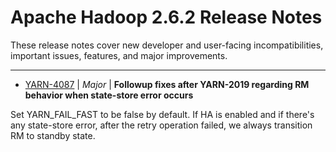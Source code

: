 
<!---
# Licensed to the Apache Software Foundation (ASF) under one
# or more contributor license agreements.  See the NOTICE file
# distributed with this work for additional information
# regarding copyright ownership.  The ASF licenses this file
# to you under the Apache License, Version 2.0 (the
# "License"); you may not use this file except in compliance
# with the License.  You may obtain a copy of the License at
#
#     http://www.apache.org/licenses/LICENSE-2.0
#
# Unless required by applicable law or agreed to in writing, software
# distributed under the License is distributed on an "AS IS" BASIS,
# WITHOUT WARRANTIES OR CONDITIONS OF ANY KIND, either express or implied.
# See the License for the specific language governing permissions and
# limitations under the License.
-->
# Apache Hadoop  2.6.2 Release Notes

These release notes cover new developer and user-facing incompatibilities, important issues, features, and major improvements.


---

* [YARN-4087](https://issues.apache.org/jira/browse/YARN-4087) | *Major* | **Followup fixes after YARN-2019 regarding RM behavior when state-store error occurs**

Set YARN\_FAIL\_FAST to be false by default. If HA is enabled and if there's any state-store error, after the retry operation failed, we always transition RM to standby state.
